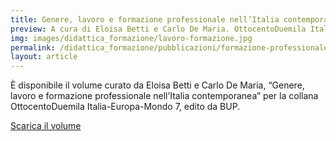 ```yaml
---
title: Genere, lavoro e formazione professionale nell’Italia contemporanea
preview: A cura di Eloisa Betti e Carlo De Maria. OttocentoDuemila Italia-Europa-Mondo 7
img: images/didattica_formazione/lavoro-formazione.jpg
permalink: /didattica_formazione/pubblicazioni/formazione-professionale
layout: article
---
```


È disponibile il volume curato da Eloisa Betti e Carlo De Maria, “Genere, lavoro e formazione professionale nell’Italia contemporanea” per la collana OttocentoDuemila Italia-Europa-Mondo 7, edito da BUP.

[Scarica il volume](../..images/didattica_formazione/lavoro-formazione.pdf)
